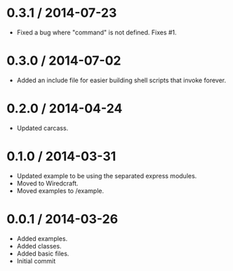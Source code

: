 
0.3.1 / 2014-07-23
==================

 * Fixed a bug where "command" is not defined. Fixes #1.

0.3.0 / 2014-07-02
==================

 * Added an include file for easier building shell scripts that invoke forever.

0.2.0 / 2014-04-24
==================

 * Updated carcass.

0.1.0 / 2014-03-31
==================

 * Updated example to be using the separated express modules.
 * Moved to Wiredcraft.
 * Moved examples to /example.

0.0.1 / 2014-03-26
==================

 * Added examples.
 * Added classes.
 * Added basic files.
 * Initial commit
